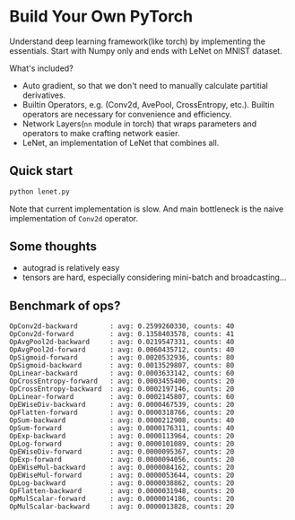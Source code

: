 # Build Your Own PyTorch

Understand deep learning framework(like torch) by implementing the essentials.
Start with Numpy only and ends with LeNet on MNIST dataset.

What's included?
- Auto gradient, so that we don't need to manually calculate partitial derivatives.
- Builtin Operators, e.g. (Conv2d, AvePool, CrossEntropy, etc.). Builtin
    operators are necessary for convenience and efficiency.
- Network Layers(`nn` module in torch) that wraps parameters and operators to
    make crafting network easier.
- LeNet, an implementation of LeNet that combines all.

## Quick start

```sh
python lenet.py
```

Note that current implementation is slow. And main bottleneck is the naive
implementation of `Conv2d` operator.

## Some thoughts

- autograd is relatively easy
- tensors are hard, especially considering mini-batch and broadcasting...

## Benchmark of ops?

```
OpConv2d-backward        : avg: 0.2599260330, counts: 40
OpConv2d-forward         : avg: 0.1358403578, counts: 41
OpAvgPool2d-backward     : avg: 0.0219547331, counts: 40
OpAvgPool2d-forward      : avg: 0.0060435712, counts: 40
OpSigmoid-forward        : avg: 0.0020532936, counts: 80
OpSigmoid-backward       : avg: 0.0013529807, counts: 80
OpLinear-backward        : avg: 0.0003633142, counts: 60
OpCrossEntropy-forward   : avg: 0.0003455400, counts: 20
OpCrossEntropy-backward  : avg: 0.0002197146, counts: 20
OpLinear-forward         : avg: 0.0002145807, counts: 60
OpEWiseDiv-backward      : avg: 0.0000467539, counts: 20
OpFlatten-forward        : avg: 0.0000318766, counts: 20
OpSum-backward           : avg: 0.0000212908, counts: 40
OpSum-forward            : avg: 0.0000176311, counts: 40
OpExp-backward           : avg: 0.0000113964, counts: 20
OpLog-forward            : avg: 0.0000101089, counts: 20
OpEWiseDiv-forward       : avg: 0.0000095367, counts: 20
OpExp-forward            : avg: 0.0000094056, counts: 20
OpEWiseMul-backward      : avg: 0.0000084162, counts: 20
OpEWiseMul-forward       : avg: 0.0000053644, counts: 20
OpLog-backward           : avg: 0.0000038862, counts: 20
OpFlatten-backward       : avg: 0.0000031948, counts: 20
OpMulScalar-forward      : avg: 0.0000014186, counts: 20
OpMulScalar-backward     : avg: 0.0000013828, counts: 20
```
